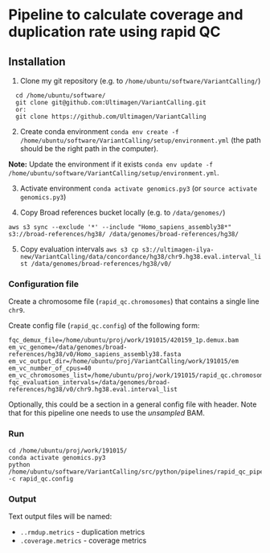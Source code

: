 # Pipeline to calculate coverage and duplication rate using rapid QC

## Installation
1. Clone my git repository (e.g. to `/home/ubuntu/software/VariantCalling/`)
```
  cd /home/ubuntu/software/
  git clone git@github.com:Ultimagen/VariantCalling.git
  or:
  git clone https://github.com/Ultimagen/VariantCalling
```
2. Create conda environment `conda env create -f /home/ubuntu/software/VariantCalling/setup/environment.yml`
(the path should be the right path in the computer).

**Note:** Update the environment if it exists `conda env update -f /home/ubuntu/software/VariantCalling/setup/environment.yml`. 

3. Activate environment `conda activate genomics.py3` (or `source activate genomics.py3`)

4. Copy Broad references bucket locally (e.g. to `/data/genomes/`)

`aws s3 sync --exclude '*' --include "Homo_sapiens_assembly38*" s3://broad-references/hg38/ /data/genomes/broad-references/hg38/`

5. Copy evaluation intervals
`aws s3 cp s3://ultimagen-ilya-new/VariantCalling/data/concordance/hg38/chr9.hg38.eval.interval_list /data/genomes/broad-references/hg38/v0/`


### Configuration file
Create a chromosome file (`rapid_qc.chromosomes`) that contains a single line `chr9`. 

Create config file (`rapid_qc.config`) of the following form: 

```
fqc_demux_file=/home/ubuntu/proj/work/191015/420159_1p.demux.bam 
em_vc_genome=/data/genomes/broad-references/hg38/v0/Homo_sapiens_assembly38.fasta
em_vc_output_dir=/home/ubuntu/proj/VariantCalling/work/191015/em
em_vc_number_of_cpus=40
em_vc_chromosomes_list=/home/ubuntu/proj/work/191015/rapid_qc.chromosomes
fqc_evaluation_intervals=/data/genomes/broad-references/hg38/v0/chr9.hg38.eval.interval_list
```

Optionally, this could be a section in a general config file with header. Note that for this pipeline one needs to use the _unsampled_ BAM. 


### Run
```
cd /home/ubuntu/proj/work/191015/
conda activate genomics.py3
python /home/ubuntu/software/VariantCalling/src/python/pipelines/rapid_qc_pipeline.py -c rapid_qc.config
```

### Output
Text output files will be named: 
 - `..rmdup.metrics` - duplication metrics
 - `.coverage.metrics` - coverage metrics
